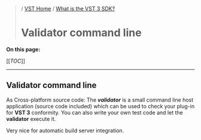 >/ [VST Home](../) / [What is the VST 3 SDK?](Index.md)
>
># Validator command line

**On this page:**

[[_TOC_]]

---

## Validator command line

As Cross-platform source code:
The ***validator*** is a small command line host application (source code included) which can be used to check your plug-in for **VST 3** conformity. You can also write your own test code and let the **validator** execute it.

Very nice for automatic build server integration.
